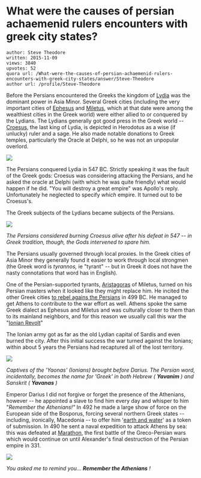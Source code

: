 # What were the causes of persian achaemenid rulers encounters with greek city states?

	author: Steve Theodore
	written: 2015-11-09
	views: 3840
	upvotes: 52
	quora url: /What-were-the-causes-of-persian-achaemenid-rulers-encounters-with-greek-city-states/answer/Steve-Theodore
	author url: /profile/Steve-Theodore


Before the Persians encountered the Greeks the kingdom of [Lydia](https://en.wikipedia.org/wiki/Lydia) was the dominant power in Asia Minor. Several Greek cities (including the very important cities of [Ephesus](https://en.wikipedia.org/wiki/Ephesusand) and [Miletus](https://en.wikipedia.org/wiki/Miletus), which at that date were among the wealthiest cities in the Greek world) were either allied to or conquered by the Lydians. The Lydians generally got good press in the Greek world -- [Croesus](https://en.wikipedia.org/wiki/Croesus), the last king of Lydia, is depicted in Herodotus as a wise (if unlucky) ruler and a sage. He also made notable donations to Greek temples, particularly the Oracle at Delphi, so he was not an unpopular overlord. 




![](https://qph.fs.quoracdn.net/main-qimg-446015f4e3baa32b0fb25e6de10dc945)



The Persians conquered Lydia in 547 BC. Strictly speaking it was the fault of the Greek gods: Croesus was considering attacking the Persians, and he asked the oracle at Delphi (with which he was quite friendly) what would happen if he did. "You will destroy a great empire" was Apollo's reply. Unfortunately he neglected to specify _which_  empire. It turned out to be Croesus's.

The Greek subjects of the Lydians became subjects of the Persians.



![](https://qph.fs.quoracdn.net/main-qimg-83eca1e3450808857b3f0024c1530e60-c)

_The Persians considered burning Croesus alive after his defeat in 547 -- in Greek tradition, though, the Gods intervened to spare him._ 

The Persians usually governed through local proxies. In the Greek cities of Asia Minor they generally found it easier to work through local strongmen (the Greek word is _tyrannos,_ ie "tyrant" -- but in Greek it does not have the nasty connotations that word has in English). 

One of the Persian-supported tyrants, [Aristagoras](https://en.wikipedia.org/wiki/Aristagoras) of Miletus, turned on his Persian masters when it looked like they might replace him. He incited the other Greek cities [to rebel agains the Persians](https://en.wikipedia.org/wiki/Ionian_Revolt) in 499 BC. He managed to get Athens to contribute to the war effort as well. Athens spoke the same Greek dialect as Ephesus and Miletus and was culturally closer to them than to its mainland neighbors, and for this reason we usually call this war the "[Ionian Revolt](https://en.wikipedia.org/wiki/Ionian_Revolt)"

The Ionian army got as far as the old Lydian capital of Sardis and even burned the city. After this initial success the war turned against the Ionians; within about 5 years the Persians had recaptured all of the lost territory. 



![](https://qph.fs.quoracdn.net/main-qimg-46cb55caeaa11b88f299c1ec0f5563c8)

_Captives of the 'Yaonas' (Ionians) brought before Darius. The Persian word, incidentally, becomes the name for 'Greek' in both Hebrew (_ ___Yavanim___ _) and Sanskrit (_ ___Yavanas___ _)_ 

 Emperor Darius I did not forgive or forget the presence of the Athenians, however -- he appointed a slave to find him every day and whisper to him "_Remember the Athenians!"_ In 492 he made a large show of force on the European side of the Bosporus, forcing several northern Greek states -- including, ironically, Macedonia -- to offer him '[earth and water](https://en.wikipedia.org/wiki/Earth_and_water)' as a token of submission. In 490 he sent a naval expedition to attack Athens by sea: this was defeated at [Marathon](http://www.ancient.eu/marathon/), the first battle of the Greco-Persian wars which would continue on until Alexander's final destruction of the Persian empire in 331. 



![](https://qph.fs.quoracdn.net/main-qimg-eae2ea5a6976bfafb044e1f1194f1c36-c)

_You asked me to remind you..._ ___Remember the Athenians___ _!_ 

